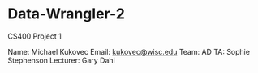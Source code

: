 # Data-Wrangler-2
CS400 Project 1

Name: Michael Kukovec
Email: kukovec@wisc.edu
Team: AD
TA: Sophie Stephenson
Lecturer: Gary Dahl
